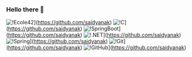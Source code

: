 ### Hello there 👋
![!Ecole42](<https://img.shields.io/badge/42-000000.svg?style=for-the-badge&logo=42&logoColor=white>)](https://github.com/saidyanak)
![!C](<https://img.shields.io/badge/C-A8B9CC.svg?style=for-the-badge&logo=C&logoColor=black>)](https://github.com/saidyanak)
![!SpringBoot](<https://img.shields.io/badge/Spring%20Boot-6DB33F.svg?style=for-the-badge&logo=Spring-Boot&logoColor=white>)](https://github.com/saidyanak)
![!.NET](<https://img.shields.io/badge/.NET-512BD4.svg?style=for-the-badge&logo=dotnet&logoColor=white>)](https://github.com/saidyanak)
![!Spring](<https://img.shields.io/badge/Spring-6DB33F.svg?style=for-the-badge&logo=Spring&logoColor=white>)](https://github.com/saidyanak)
![!Git](<https://img.shields.io/badge/Git-F05032.svg?style=for-the-badge&logo=Git&logoColor=white>)](https://github.com/saidyanak)
![!GitHub](<https://img.shields.io/badge/GitHub-181717.svg?style=for-the-badge&logo=GitHub&logoColor=white>)](https://github.com/saidyanak)
<!--
**saidyanak/saidyanak** is a ✨ _special_ ✨ repository because its `README.md` (this file) appears on your GitHub profile.

Here are some ideas to get you started:

- 🔭 I’m currently working on ...
- 🌱 I’m currently learning ...
- 👯 I’m looking to collaborate on ...
- 🤔 I’m looking for help with ...
- 💬 Ask me about ...
- 📫 How to reach me: ...
- 😄 Pronouns: ...
- ⚡ Fun fact: ...

